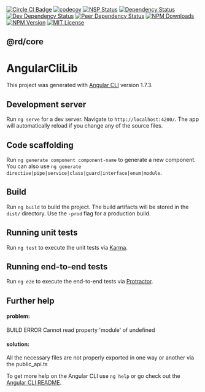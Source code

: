 
[![Circle CI Badge][circleci-badge]][circleci-link]
[![codecov][codecov-image]][codecov-link]
[![NSP Status][nsp-image]][nsp-link]
[![Dependency Status][dependency-image]][dependency-link]
[![Dev Dependency Status][dev-dependency-image]][dev-dependency-link]
[![Peer Dependency Status][peer-dependency-image]][peer-dependency-link]
[![NPM Downloads][npm-downloads-image]][npm-downloads-link]
[![NPM Version][npm-version-image]][npm-version-link]
[![MIT License][npm-license-image]][npm-license-link]

## @rd/core

[npm-icon]: https://nodei.co/npm/@rd/core.svg?downloads=true
[npm-icon-link]: https://npmjs.org/package/@rd/core
[circleci-badge]: https://circleci.com/gh/RentDynamics/ng-core.svg?style=shield
[circleci-link]: https://circleci.com/gh/rentdynamics/ng-core/tree/master
[codecov-image]: https://codecov.io/gh/RentDynamics/ng-core/branch/master/graph/badge.svg
[codecov-link]: https://codecov.io/gh/RentDynamics/ng-core
[nsp-image]: https://nodesecurity.io/orgs/rent-dynamics/projects/0b73ffc7-507b-4b70-ae71-035315f28a2e/badge
[nsp-link]: https://nodesecurity.io/orgs/rent-dynamics/projects/0b73ffc7-507b-4b70-ae71-035315f28a2e
[dependency-image]: https://david-dm.org/RentDynamics/ng-core/status.svg
[dependency-link]: https://david-dm.org/RentDynamics/ng-core
[dev-dependency-image]: https://david-dm.org/RentDynamics/ng-core/dev-status.svg
[dev-dependency-link]: https://david-dm.org/RentDynamics/ng-core?type=dev
[peer-dependency-image]: https://david-dm.org/RentDynamics/ng-core/peer-status.svg
[peer-dependency-link]: https://david-dm.org/RentDynamics/ng-core?type=peer
[npm-version-image]: https://img.shields.io/npm/v/@rd/core.svg
[npm-version-link]: https://www.npmjs.com/package/@rd/core
[npm-downloads-image]: https://img.shields.io/npm/dm/@rd/core.svg
[npm-downloads-link]: http://npm-stat.com/charts.html?package=@rd/core&from=2018-03-01
[npm-license-image]: https://img.shields.io/npm/l/@rd/core.svg
[npm-license-link]: LICENSE
[license-link]: http://opensource.org/licenses/MIT

# AngularCliLib

This project was generated with [Angular CLI](https://github.com/angular/angular-cli) version 1.7.3.

## Development server

Run `ng serve` for a dev server. Navigate to `http://localhost:4200/`. The app will automatically reload if you change any of the source files.

## Code scaffolding

Run `ng generate component component-name` to generate a new component. You can also use `ng generate directive|pipe|service|class|guard|interface|enum|module`.

## Build

Run `ng build` to build the project. The build artifacts will be stored in the `dist/` directory. Use the `-prod` flag for a production build.

## Running unit tests

Run `ng test` to execute the unit tests via [Karma](https://karma-runner.github.io).

## Running end-to-end tests

Run `ng e2e` to execute the end-to-end tests via [Protractor](http://www.protractortest.org/).

## Further help


#### problem:
BUILD ERROR
Cannot read property 'module' of undefined

#### solution:
All the necessary files are not properly exported in one way or another via the public_api.ts


To get more help on the Angular CLI use `ng help` or go check out the [Angular CLI README](https://github.com/angular/angular-cli/blob/master/README.md).
